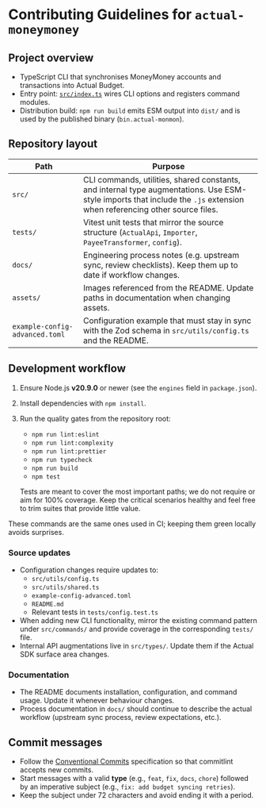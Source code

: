 # Contributing Guidelines for `actual-moneymoney`

## Project overview

- TypeScript CLI that synchronises MoneyMoney accounts and transactions into Actual Budget.
- Entry point: [`src/index.ts`](src/index.ts) wires CLI options and registers command modules.
- Distribution build: `npm run build` emits ESM output into `dist/` and is used by the published binary (`bin.actual-monmon`).

## Repository layout

| Path                           | Purpose                                                                                                                                                                 |
| ------------------------------ | ----------------------------------------------------------------------------------------------------------------------------------------------------------------------- |
| `src/`                         | CLI commands, utilities, shared constants, and internal type augmentations. Use ESM-style imports that include the `.js` extension when referencing other source files. |
| `tests/`                       | Vitest unit tests that mirror the source structure (`ActualApi`, `Importer`, `PayeeTransformer`, `config`).                                                             |
| `docs/`                        | Engineering process notes (e.g. upstream sync, review checklists). Keep them up to date if workflow changes.                                                            |
| `assets/`                      | Images referenced from the README. Update paths in documentation when changing assets.                                                                                  |
| `example-config-advanced.toml` | Configuration example that must stay in sync with the Zod schema in `src/utils/config.ts` and the README.                                                               |

## Development workflow

1. Ensure Node.js **v20.9.0** or newer (see the `engines` field in `package.json`).
2. Install dependencies with `npm install`.
3. Run the quality gates from the repository root:
    - `npm run lint:eslint`
    - `npm run lint:complexity`
    - `npm run lint:prettier`
    - `npm run typecheck`
    - `npm run build`
    - `npm test`

    Tests are meant to cover the most important paths; we do not require or aim for 100% coverage. Keep the critical scenarios
    healthy and feel free to trim suites that provide little value.

These commands are the same ones used in CI; keeping them green locally avoids surprises.

### Source updates

- Configuration changes require updates to:
    - `src/utils/config.ts`
    - `src/utils/shared.ts`
    - `example-config-advanced.toml`
    - `README.md`
    - Relevant tests in `tests/config.test.ts`
- When adding new CLI functionality, mirror the existing command pattern under `src/commands/` and provide coverage in the corresponding `tests/` file.
- Internal API augmentations live in `src/types/`. Update them if the Actual SDK surface area changes.

### Documentation

- The README documents installation, configuration, and command usage. Update it whenever behaviour changes.
- Process documentation in `docs/` should continue to describe the actual workflow (upstream sync process, review expectations, etc.).

## Commit messages

- Follow the [Conventional Commits](https://www.conventionalcommits.org/) specification so that commitlint accepts new commits.
- Start messages with a valid **type** (e.g., `feat`, `fix`, `docs`, `chore`) followed by an imperative subject (e.g., `fix: add budget syncing retries`).
- Keep the subject under 72 characters and avoid ending it with a period.
